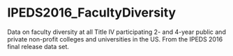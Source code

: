 # IPEDS2016_FacultyDiversity
Data on faculty diversity at all Title IV participating 2- and 4-year public and private non-profit colleges and universities in the US. From the IPEDS 2016 final release data set.
